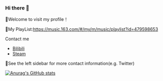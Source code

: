 ### Hi there 👋
🎉Welcome to visit my profile！

🎵My PlayList:<https://music.163.com/#/my/m/music/playlist?id=479598653>

Contact me
- [Bilibili](https://space.bilibili.com/9334274)
- [Steam](https://steamcommunity.com/id/Akiba-Ao/)

💬See the left sidebar for more contact information(e.g. Twitter)

[![Anurag's GitHub stats](https://github-readme-stats.vercel.app/api?username=AkibaAo)](https://github.com/anuraghazra/github-readme-stats)

<!--
**AkibaAo/AkibaAo** is a ✨ _special_ ✨ repository because its `README.md` (this file) appears on your GitHub profile.

Here are some ideas to get you started:

- 🔭 I’m currently working on ...
- 🌱 I’m currently learning ...
- 👯 I’m looking to collaborate on ...
- 🤔 I’m looking for help with ...
- 💬 Ask me about ...
- 📫 How to reach me: ...
- 😄 Pronouns: ...
- ⚡ Fun fact: ...
-->
